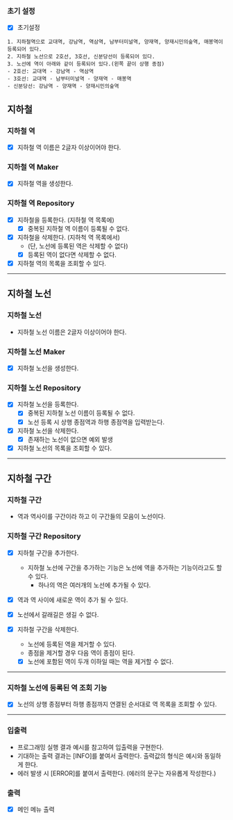 ### 초기 설정
- [x] 초기설정
```
1. 지하철역으로 교대역, 강남역, 역삼역, 남부터미널역, 양재역, 양재시민의숲역, 매봉역이 등록되어 있다.
2. 지하철 노선으로 2호선, 3호선, 신분당선이 등록되어 있다.
3. 노선에 역이 아래와 같이 등록되어 있다.(왼쪽 끝이 상행 종점)
- 2호선: 교대역 - 강남역 - 역삼역
- 3호선: 교대역 - 남부터미널역 - 양재역 - 매봉역
- 신분당선: 강남역 - 양재역 - 양재시민의숲역
```
## 지하철
### 지하철 역
- [x] 지하철 역 이름은 2글자 이상이어야 한다.

### 지하철 역 Maker
- [x] 지하철 역을 생성한다.

### 지하철 역 Repository
- [x] 지하철을 등록한다. (지하철 역 목록에) 
  - [x] 중복된 지하철 역 이름이 등록될 수 없다.
- [x] 지하철을 삭제한다. (지하척 역 목록에서)
  - (단, 노선에 등록된 역은 삭제할 수 없다)
  - [x] 등록된 역이 없다면 삭제할 수 없다.
- [x] 지하철 역의 목록을 조회할 수 있다.

---
## 지하철 노선
### 지하철 노선
- 지하철 노선 이름은 2글자 이상이어야 한다.

### 지하철 노선 Maker
- [x] 지하철 노선을 생성한다.

### 지하철 노선 Repository
- [x] 지하철 노선을 등록한다.
  - [x] 중복된 지하철 노선 이름이 등록될 수 없다.
  - [x] 노선 등록 시 상행 종점역과 하행 종점역을 입력받는다.
- [x] 지하철 노선을 삭제한다.
  - [x] 존재하는 노선이 없으면 예외 발생
- [x] 지하철 노선의 목록을 조회할 수 있다.

---
## 지하철 구간
### 지하철 구간
- 역과 역사이를 구간이라 하고 이 구간들의 모음이 노선이다.

### 지하철 구간 Repository
- [x] 지하철 구간을 추가한다.
  - 지하철 노선에 구간을 추가하는 기능은 노선에 역을 추가하는 기능이라고도 할 수 있다.
    - 하나의 역은 여러개의 노선에 추가될 수 있다.
- [x] 역과 역 사이에 새로운 역이 추가 될 수 있다.
- [x] 노선에서 갈래길은 생길 수 없다.

- [x] 지하철 구간을 삭제한다.
  - 노선에 등록된 역을 제거할 수 있다.
  - 종점을 제거할 경우 다음 역이 종점이 된다.
  - [x] 노선에 포함된 역이 두개 이하일 때는 역을 제거할 수 없다.

---
### 지하철 노선에 등록된 역 조회 기능
- [x] 노선의 상행 종점부터 하행 종점까지 연결된 순서대로 역 목록을 조회할 수 있다.

---
### 입출력
- 프로그래밍 실행 결과 예시를 참고하여 입출력을 구현한다.
- 기대하는 출력 결과는 [INFO]를 붙여서 출력한다. 출력값의 형식은 예시와 동일하게 한다.
- 에러 발생 시 [ERROR]를 붙여서 출력한다. (에러의 문구는 자유롭게 작성한다.)

### 출력
- [x] 메인 메뉴 출력